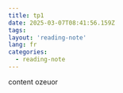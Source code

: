 ```yaml
---
title: tp1
date: 2025-03-07T08:41:56.159Z
tags:
layout: 'reading-note'
lang: fr
categories: 
  - reading-note
---
```

content ozeuor